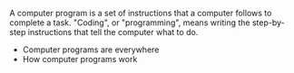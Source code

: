 A computer program is a set of instructions that a computer follows to complete a task. "Coding", or "programming", means writing the step-by-step instructions that tell the computer what to do.

- Computer programs are everywhere
- How computer programs work
